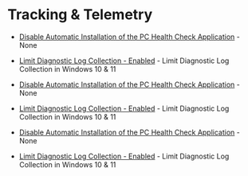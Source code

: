 



# Tracking & Telemetry



- [Disable Automatic Installation of the PC Health Check Application](https://github.com/gzachariadis/Windows-10/blob/main/Pre-Install/Registry-Files/Tracking%20&%20Telemetry/Disable%20Automatic%20Installation%20of%20the%20PC%20Health%20Check%20Application.reg) - None
- [Limit Diagnostic Log Collection - Enabled](https://github.com/gzachariadis/Windows-10/blob/main/Pre-Install/Registry-Files/Tracking%20&%20Telemetry/Limit%20Diagnostic%20Log%20Collection%20-%20Enabled.reg) - Limit Diagnostic Log Collection in Windows 10 & 11

- [Disable Automatic Installation of the PC Health Check Application](https://github.com/gzachariadis/Windows-10/blob/main/Pre-Install/Registry-Files/Tracking%20&%20Telemetry/Disable%20Automatic%20Installation%20of%20the%20PC%20Health%20Check%20Application.reg) - None

- [Limit Diagnostic Log Collection - Enabled](https://github.com/gzachariadis/Windows-10/blob/main/Pre-Install/Registry-Files/Tracking%20&%20Telemetry/Limit%20Diagnostic%20Log%20Collection%20-%20Enabled.reg) - Limit Diagnostic Log Collection in Windows 10 & 11

- [Disable Automatic Installation of the PC Health Check Application](https://github.com/gzachariadis/Windows-10/blob/main/Pre-Install/Registry-Files/Tracking%20&%20Telemetry/Disable%20Automatic%20Installation%20of%20the%20PC%20Health%20Check%20Application.reg) - None

- [Limit Diagnostic Log Collection - Enabled](https://github.com/gzachariadis/Windows-10/blob/main/Pre-Install/Registry-Files/Tracking%20&%20Telemetry/Limit%20Diagnostic%20Log%20Collection%20-%20Enabled.reg) - Limit Diagnostic Log Collection in Windows 10 & 11